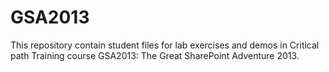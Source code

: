 # GSA2013

This repository contain student files for lab exercises and demos in Critical path Training course GSA2013: The Great SharePoint Adventure 2013.